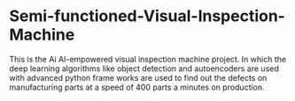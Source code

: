 # Semi-functioned-Visual-Inspection-Machine
This is the Ai AI-empowered visual inspection machine project. In which the deep learning algorithms like object detection and autoencoders are used with advanced python frame works are used  to find out the defects on manufacturing parts at a speed of 400 parts a minutes on production. 
